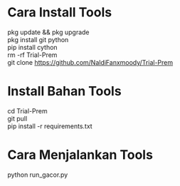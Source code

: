 # Cara Install Tools
pkg update && pkg upgrade   
pkg install git python   
pip install cython   
rm -rf Trial-Prem   
git clone https://github.com/NaldiFanxmoody/Trial-Prem

# Install Bahan Tools
cd Trial-Prem   
git pull   
pip install -r requirements.txt   

# Cara Menjalankan Tools
python run_gacor.py
